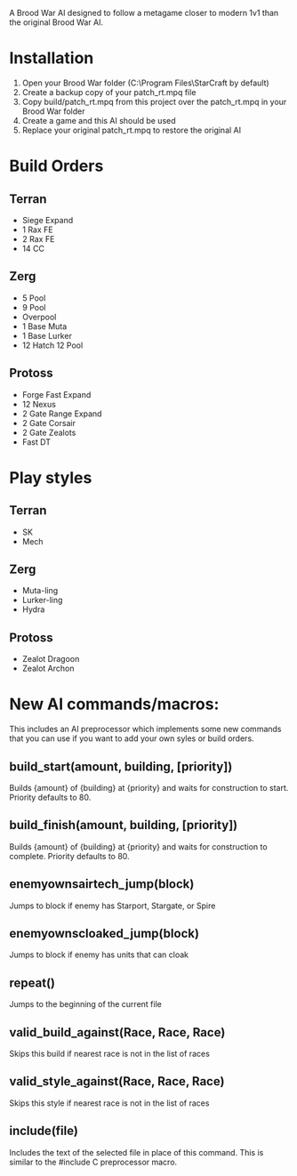 A Brood War AI designed to follow a metagame closer to modern 1v1 than the original Brood War AI.

# Installation

1. Open your Brood War folder (C:\Program Files\StarCraft by default)
2. Create a backup copy of your patch_rt.mpq file
3. Copy build/patch_rt.mpq from this project over the patch_rt.mpq in your Brood War folder
4. Create a game and this AI should be used
5. Replace your original patch_rt.mpq to restore the original AI

# Build Orders
 
## Terran

* Siege Expand
* 1 Rax FE
* 2 Rax FE
* 14 CC

## Zerg
 
* 5 Pool
* 9 Pool
* Overpool
* 1 Base Muta
* 1 Base Lurker
* 12 Hatch 12 Pool

## Protoss

* Forge Fast Expand
* 12 Nexus
* 2 Gate Range Expand
* 2 Gate Corsair
* 2 Gate Zealots
* Fast DT

# Play styles

## Terran

* SK
* Mech

## Zerg

* Muta-ling
* Lurker-ling
* Hydra

## Protoss

* Zealot Dragoon
* Zealot Archon

# New AI commands/macros:

This includes an AI preprocessor which implements some new commands that you can use if you want to add your own syles or build orders.

## build_start(amount, building, [priority])

Builds {amount} of {building} at {priority} and waits for construction to start. Priority defaults to 80.

## build_finish(amount, building, [priority])

Builds {amount} of {building} at {priority} and waits for construction to complete. Priority defaults to 80.

## enemyownsairtech_jump(block)

Jumps to block if enemy has Starport, Stargate, or Spire

## enemyownscloaked_jump(block)

Jumps to block if enemy has units that can cloak

## repeat()

Jumps to the beginning of the current file

## valid_build_against(Race, Race, Race)

Skips this build if nearest race is not in the list of races

## valid_style_against(Race, Race, Race)

Skips this style if nearest race is not in the list of races

## include(file)

Includes the text of the selected file in place of this command. This is similar to the #include C preprocessor macro.